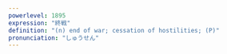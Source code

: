 ```yaml
---
powerlevel: 1895
expression: "終戦"
definition: "(n) end of war; cessation of hostilities; (P)"
pronunciation: "しゅうせん"
---
```

